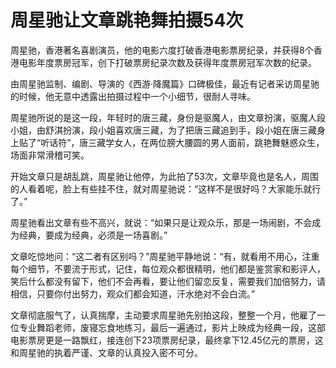 # 周星驰让文章跳艳舞拍摄54次

周星驰，香港著名喜剧演员，他的电影六度打破香港电影票房纪录，并获得8个香港电影年度票房冠军，创下打破票房纪录次数及获得年度票房冠军次数的纪录。 

由周星驰监制、编剧、导演的《西游·降魔篇》口碑极佳，最近有记者采访周星驰的时候，他无意中透露出拍摄过程中一个小细节，很耐人寻味。 

周星驰所说的是这一段，年轻时的唐三藏，身份是驱魔人，由文章扮演，驱魔人段小姐，由舒淇扮演，段小姐喜欢唐三藏，为了把唐三藏追到手，段小姐在唐三藏身上贴了“听话符”，唐三藏学女人，在两位膀大腰圆的男人面前，跳艳舞魅惑众生，场面非常滑稽可笑。 

开始文章只是胡乱跳，周星驰让他停，为此拍了53次，文章毕竟也是名人，周围的人看着呢，脸上有些挂不住，就对周星驰说：“这样不是很好吗？大家能乐就行了。” 

周星驰看出文章有些不高兴，就说：“如果只是让观众乐，那是一场闹剧，不会成为经典，要成为经典，必须是一场喜剧。” 

文章吃惊地问：“这二者有区别吗？”周星驰平静地说：“有，就看用不用心，注重每个细节，不要流于形式，记住，每位观众都很精明，他们都是鉴赏家和影评人，笑后什么都没有留下，他们不会再看，要让他们留恋反复，需要我们加倍努力，请相信，只要你付出努力，观众们都会知道，汗水绝对不会白流。” 

文章彻底服气了，认真揣摩，主动要求周星驰先别拍这段，整整一个月，他雇了一位专业舞蹈老师，废寝忘食地练习，最后一遍通过，影片上映成为经典一段，这部电影票房更是一路飘红，接连创下23项票房纪录，最终拿下12.45亿元的票房，这和周星驰的执着严谨、文章的认真投入密不可分。